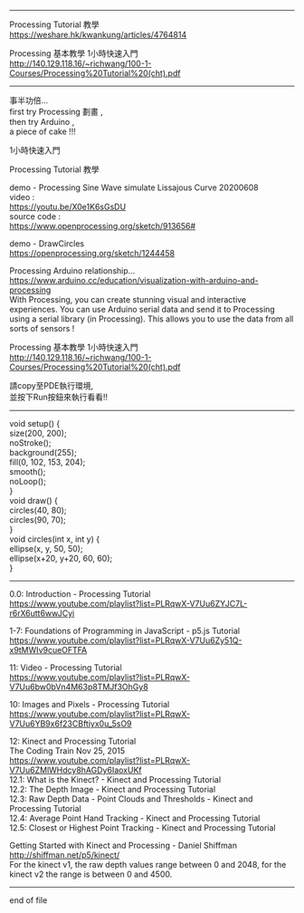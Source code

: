 
-----------------------------------------------------------   
  
Processing Tutorial 教學  
  https://weshare.hk/kwankung/articles/4764814  
  
Processing 基本教學 1小時快速入門  
  http://140.129.118.16/~richwang/100-1-Courses/Processing%20Tutorial%20(cht).pdf  
  
-----------------------------------------------------------   
  
事半功倍...  
first try Processing 劃畫 ,  
then try Arduino ,  
a piece of cake !!!  
  
1小時快速入門  
  
Processing Tutorial 教學  
  
  
demo - Processing Sine Wave simulate Lissajous Curve 20200608  
video :  
  https://youtu.be/X0e1K6sGsDU  
source code :  
  https://www.openprocessing.org/sketch/913656#  
  
  
demo - DrawCircles  
  https://openprocessing.org/sketch/1244458  
  
  
  
Processing Arduino relationship...  
  https://www.arduino.cc/education/visualization-with-arduino-and-processing  
With Processing, you can create stunning visual and interactive experiences. You can use Arduino serial data and send it to Processing using a serial library (in Processing). This allows you to use the data from all sorts of sensors !  
  
  
  
Processing 基本教學 1小時快速入門  
  http://140.129.118.16/~richwang/100-1-Courses/Processing%20Tutorial%20(cht).pdf  
  
  
請copy至PDE執行環境,  
並按下Run按鈕來執行看看!!  
  
  
-----------------------------------------------------------   
  
void setup() {  
    size(200, 200);  
    noStroke();  
    background(255);  
    fill(0, 102, 153, 204);  
    smooth();  
    noLoop();  
}  
void draw() {  
    circles(40, 80);  
    circles(90, 70);  
}  
void circles(int x, int y) {  
    ellipse(x, y, 50, 50);  
    ellipse(x+20, y+20, 60, 60);  
}  
  
  
-----------------------------------------------------------   
  
0.0: Introduction - Processing Tutorial  
  https://www.youtube.com/playlist?list=PLRqwX-V7Uu6ZYJC7L-r6rX6utt6wwJCyi  
  
1-7: Foundations of Programming in JavaScript - p5.js Tutorial  
  https://www.youtube.com/playlist?list=PLRqwX-V7Uu6Zy51Q-x9tMWIv9cueOFTFA  
  
11: Video - Processing Tutorial  
  https://www.youtube.com/playlist?list=PLRqwX-V7Uu6bw0bVn4M63p8TMJf3OhGy8  
  
10: Images and Pixels - Processing Tutorial  
  https://www.youtube.com/playlist?list=PLRqwX-V7Uu6YB9x6f23CBftiyx0u_5sO9  
  
12: Kinect and Processing Tutorial  
The Coding Train Nov 25, 2015  
  https://www.youtube.com/playlist?list=PLRqwX-V7Uu6ZMlWHdcy8hAGDy6IaoxUKf  
12.1: What is the Kinect? - Kinect and Processing Tutorial  
12.2: The Depth Image - Kinect and Processing Tutorial  
12.3: Raw Depth Data - Point Clouds and Thresholds - Kinect and Processing Tutorial  
12.4: Average Point Hand Tracking - Kinect and Processing Tutorial  
12.5: Closest or Highest Point Tracking - Kinect and Processing Tutorial  
  
Getting Started with Kinect and Processing - Daniel Shiffman
  http://shiffman.net/p5/kinect/  
For the kinect v1, the raw depth values range between 0 and 2048, for the kinect v2 the range is between 0 and 4500.  
  
  
-----------------------------------------------------------   
end of file
